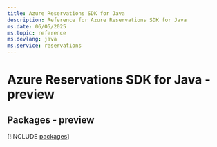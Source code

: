 ```yaml
---
title: Azure Reservations SDK for Java
description: Reference for Azure Reservations SDK for Java
ms.date: 06/05/2025
ms.topic: reference
ms.devlang: java
ms.service: reservations
---
```

# Azure Reservations SDK for Java - preview
## Packages - preview
[!INCLUDE [packages](reservations-index.md)]